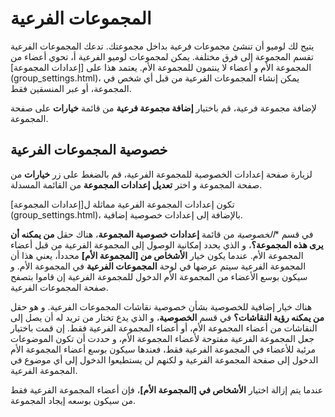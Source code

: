 # المجموعات الفرعية

يتيح لك لوميو أن تنشئ مجموعات فرعية بداخل مجموعتك. تدعك المجموعات الفرعية تقسم المجموعة إلى فرق مختلفة. يمكن لمجموعات لوميو الفرعية أ، تحوي أعضاء من المجموعة الأم و أعضاء لا ينتمون للمجموعة الأم. يعتمد هذا على [إعدادات المجموعة] (group_settings.html)، يمكن إنشاء المجموعات الفرعية من قبل أي شخص في المجموعة، أو عبر المنسقين فقط.

 لإضافة مجموعة فرعية، قم باختيار **إضافة مجموعة فرعية** من قائمة **خيارات** على صفحة المجموعة.

## خصوصية المجموعات الفرعية

لزيارة صفحة إعدادات الخصوصية للمجموعة الفرعية، قم بالضغط على زر **خيارات** من صفحة المجموعة و اختر **تعديل إعدادات المجموعة** من القائمة المسدلة.

تكون إعدادات المجموعة الفرعية مماثلة ل[إعدادات المجموعة] (group_settings.html)، بالإضافة إلى إعدادات خصوصية إضافية.

في قسم **الخصوصية* من قائمة **إعدادات خصوصية المجموعة**، هناك حقل **من يمكنه أن يرى هذه المجموعة؟**، و الذي يحدد إمكانية الوصول إلى المجموعة الفرعية من قبل أعضاء المجموعة الأم. عندما يكون خيار **الأشخاص من [المجموعة الأم]** محددأ، يعني هذا أن المجموعة الفرعية سيتم عرضها في لوحة **المجموعات الفرعية** في المجموعة الأم. و سيكون بوسع الأعضاء من المجموعة الأم الدخول للمجموعة الفرعية إن قاموا بتصفح صفحة المجموعات الفرعية.

هناك خيار إضافية للخصوصية بشأن خصوصية نقاشات المجموعات الفرعية. و هو حقل **من يمكنه رؤية النقاشات؟** في قسم **الخصوصية**، و الذي يدع تختار من تريد له أن يصل إلى النقاشات من أعضاء المجموعة الأم، أو أعضاء المجموعة الفرعية فقط. إن قمت باختيار جعل المجموعة الفرعية مفتوحة لأعضاء المجموعة الأم، و حددت أن تكون الموضوعات مرئية للأعضاء في المجموعة الفرعية فقط، فعندها سيكون بوسع أعضاء المجموعة الأم الدخول إلى صفحة المجموعة الفرعية و لكنهم لن يستطيعوا الدخول إلى أي موضوع في المجموعة الفرعية.

عندما يتم  إزالة اختيار **الأشخاص في [المجموعة الأم]**، فإن أعضاء المجموعة الفرعية فقط من سيكون بوسعه إيجاد المجموعة.
